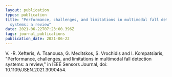 ```yaml
---
layout: publication
types: publication
title: "Performance, challenges, and limitations in multimodal fall detection
  systems: a review"
date: 2021-06-22T07:23:00.396Z
tags: journal_publications
publication_date: 2021-06-22
---
```

V. -R. Xefteris, A. Tsanousa, G. Meditskos, S. Vrochidis and I. Kompatsiaris, "Performance, challenges, and limitations in multimodal fall detection systems: a review," in IEEE Sensors Journal, doi: 10.1109/JSEN.2021.3090454.